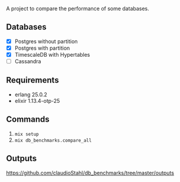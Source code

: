 A project to compare the performance of some databases.

## Databases

- [x] Postgres without partition
- [x] Postgres with partition
- [x] TimescaleDB with Hypertables
- [ ] Cassandra

## Requirements

- erlang 25.0.2
- elixir 1.13.4-otp-25

## Commands

1. `mix setup`
2. `mix db_benchmarks.compare_all`

## Outputs

https://github.com/claudioStahl/db_benchmarks/tree/master/outputs
